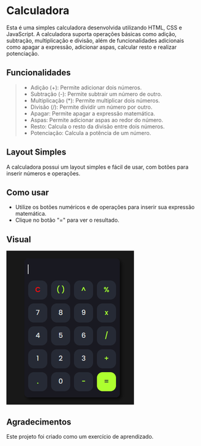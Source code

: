 # Calculadora
Esta é uma simples calculadora desenvolvida utilizando HTML, CSS e JavaScript. A calculadora suporta operações básicas como adição, subtração, multiplicação e divisão, além de funcionalidades adicionais como apagar a expressão, adicionar aspas, calcular resto e realizar potenciação.

## Funcionalidades
> - Adição (+): Permite adicionar dois números.
> - Subtração (-): Permite subtrair um número de outro.
> - Multiplicação (*): Permite multiplicar dois números.
> - Divisão (/): Permite dividir um número por outro.
> - Apagar: Permite apagar a expressão matemática.
> - Aspas: Permite adicionar aspas ao redor do número.
> - Resto: Calcula o resto da divisão entre dois números.
> - Potenciação: Calcula a potência de um número.

## Layout Simples
A calculadora possui um layout simples e fácil de usar, com botões para inserir números e operações.

## Como usar
- Utilize os botões numéricos e de operações para inserir sua expressão matemática.
- Clique no botão "=" para ver o resultado.

## Visual
![Image](assests/image/example.png)

## Agradecimentos
Este projeto foi criado como um exercício de aprendizado.
